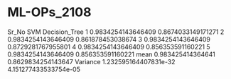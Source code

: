# ML-OPs_2108
Sr_No       SVM                         Decision_Tree
1           0.9834254143646409          0.8674033149171271
2           0.9834254143646409          0.861878453038674
3           0.9834254143646409          0.8729281767955801
4           0.9834254143646409          0.856353591160221
5           0.9834254143646409          0.856353591160221
mean        0.983425414364641           0.8629834254143647
Variance    1.232595164407831e-32       4.151277433533754e-05